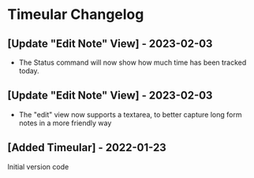 # Timeular Changelog

## [Update "Edit Note" View] - 2023-02-03

- The Status command will now show how much time has been tracked today.

## [Update "Edit Note" View] - 2023-02-03

- The "edit" view now supports a textarea, to better capture long form notes in a more friendly way

## [Added Timeular] - 2022-01-23

Initial version code
